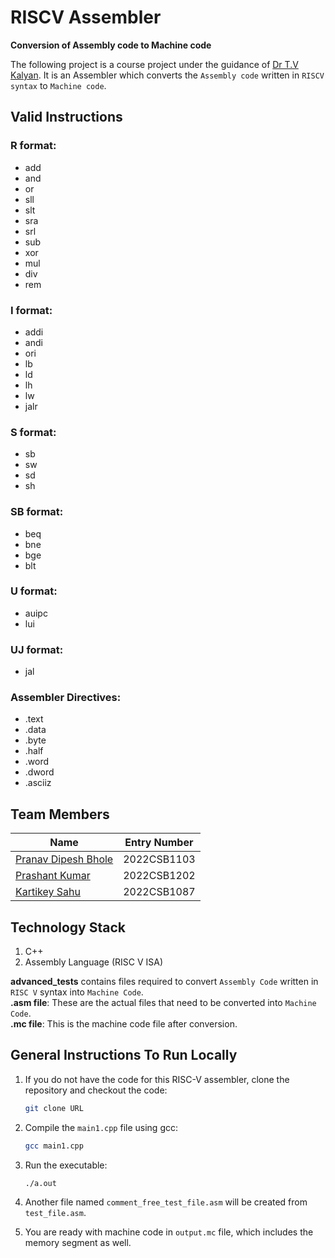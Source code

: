 # RISCV Assembler

**Conversion of Assembly code to Machine code**

The following project is a course project under the guidance of [Dr T.V Kalyan](https://sites.google.com/view/kalyantv). It is an Assembler which converts the `Assembly code` written in `RISCV syntax` to `Machine code`.

## Valid Instructions

### R format:
- add
- and
- or
- sll
- slt
- sra
- srl
- sub
- xor
- mul
- div
- rem

### I format:
- addi
- andi
- ori
- lb
- ld
- lh
- lw
- jalr

### S format:
- sb
- sw
- sd
- sh

### SB format:
- beq
- bne
- bge
- blt

### U format:
- auipc
- lui

### UJ format:
- jal

### Assembler Directives:
- .text
- .data
- .byte
- .half
- .word
- .dword
- .asciiz

## Team Members
| Name                     | Entry Number |
|--------------------------| -------------|
| [Pranav Dipesh Bhole](https://github.com/pranavbhole123) | 2022CSB1103  |
| [Prashant Kumar](https://github.com/Prashant370)            | 2022CSB1202  |
| [Kartikey Sahu](https://github.com/kartikeysahu987)          | 2022CSB1087  |

## Technology Stack
1. C++
2. Assembly Language (RISC V ISA)

**advanced_tests** contains files required to convert `Assembly Code` written in `RISC V` syntax into `Machine Code`.  
**.asm file**: These are the actual files that need to be converted into `Machine Code`.  
**.mc file**: This is the machine code file after conversion.

## General Instructions To Run Locally

1. If you do not have the code for this RISC-V assembler, clone the repository and checkout the code:
    ```bash
    git clone URL
    ```

2. Compile the `main1.cpp` file using gcc:
    ```bash
    gcc main1.cpp
    ```

3. Run the executable:
    ```bash
    ./a.out
    ```

4. Another file named `comment_free_test_file.asm` will be created from `test_file.asm`.

5. You are ready with machine code in `output.mc` file, which includes the memory segment as well.
